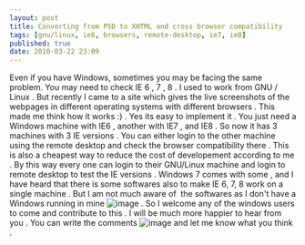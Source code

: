 ```yaml
---
layout: post
title: Converting from PSD to XHTML and cross browser compatibility
tags: [gnu/linux, ie6, browsers, remote-desktop, ie7, ie8]
published: true
date: 2010-03-22 23:09
---
```

Even if you have Windows, sometimes you may be facing the same problem. You may need to check IE 6 , 7 , 8 . I used to work from GNU / Linux . But recently I came to a site which gives the live screenshots of the webpages in different operating systems with different browsers . This made me think how it works :) .  Yes its easy to implement it . You just need a Windows machine with IE6 , another with IE7 , and IE8 . So now it has 3 machines with 3 IE versions . You can either login to the other machine using the remote desktop and check the browser compatibility there .  This is also a cheapest way to reduce the cost of developement according to me . By this way every one can login to their GNU/Linux machine and login to remote desktop to test the IE versions . Windows 7 comes with some , and I have heard that there is some softwares also to make IE 6, 7, 8 work on a single machine . But I am not much aware of  the softwares as I don't have a Windows running in mine ![image](http://harikt.com/sites/all/libraries/fckeditor/editor/images/smiley/msn/regular_smile.gif) . So I welcome any of the windows users to come and contribute to this . I will be much more happier to hear from you . You can write the comments ![image](http://harikt.com/sites/all/libraries/fckeditor/editor/images/smiley/msn/wink_smile.gif) and let me know what you think .   
